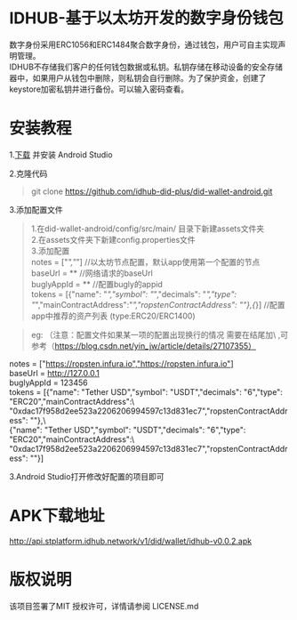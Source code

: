 # IDHUB-基于以太坊开发的数字身份钱包
数字身份采用ERC1056和ERC1484聚合数字身份，通过钱包，用户可自主实现声明管理。  
IDHUB不存储我们客户的任何钱包数据或私钥。私钥存储在移动设备的安全存储器中，如果用户从钱包中删除，则私钥会自行删除。为了保护资金，创建了keystore加密私钥并进行备份。可以输入密码查看。
# 安装教程
1.[下载](https://developer.android.com/studio/) 并安装 Android Studio 

2.克隆代码  
>git clone https://github.com/idhub-did-plus/did-wallet-android.git  

3.添加配置文件 
>1.在did-wallet-android/config/src/main/ 目录下新建assets文件夹  
>2.在assets文件夹下新建config.properties文件  
>3.添加配置   
notes = ["*","*"]    //以太坊节点配置，默认app使用第一个配置的节点  
baseUrl = **       //网络请求的baseUrl  
buglyAppId = **  //配置bugly的appid  
tokens = [{"name": "*","symbol": "*","decimals": "*","type": "*","mainContractAddress":"*","ropstenContractAddress": ""},{*}]  //配置app中推荐的资产列表  (type:ERC20/ERC1400)

>eg:  （注意：配置文件如果某一项的配置出现换行的情况 需要在结尾加\\ ,可参考（https://blog.csdn.net/yin_jw/article/details/27107355）  

notes = ["https://ropsten.infura.io","https://ropsten.infura.io"]  
baseUrl = http://127.0.0.1  
buglyAppId = 123456  
tokens = [{"name": "Tether USD","symbol": "USDT","decimals": "6","type": "ERC20","mainContractAddress":\\   
"0xdac17f958d2ee523a2206206994597c13d831ec7","ropstenContractAddress": ""},\\  
 {"name": "Tether USD","symbol": "USDT","decimals": "6","type": "ERC20","mainContractAddress":\\  
"0xdac17f958d2ee523a2206206994597c13d831ec7","ropstenContractAddress": ""}]


3.Android Studio打开修改好配置的项目即可
# APK下载地址
http://api.stplatform.idhub.network/v1/did/wallet/idhub-v0.0.2.apk
# 版权说明  
该项目签署了MIT 授权许可，详情请参阅 LICENSE.md


